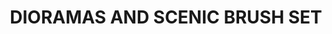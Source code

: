 ---
title: "DIORAMAS AND SCENIC BRUSH SET"
price: "TBA"
desc: "Opis nije dostupan"
img_path: "/assets/img/A.MIG-7601.jpg"
brand: AMMO
available: true
cat: "tools"
subcat: "BRUSH SETS"
subsubcat: "SS"
---